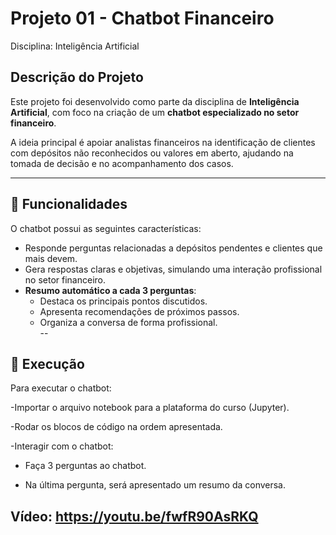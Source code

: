 # Projeto 01 - Chatbot Financeiro  
Disciplina: Inteligência Artificial  

## Descrição do Projeto  
Este projeto foi desenvolvido como parte da disciplina de **Inteligência Artificial**, com foco na criação de um **chatbot especializado no setor financeiro**.  

A ideia principal é apoiar analistas financeiros na identificação de clientes com depósitos não reconhecidos ou valores em aberto, ajudando na tomada de decisão e no acompanhamento dos casos.  

---

## 🎯 Funcionalidades  
O chatbot possui as seguintes características:  

- Responde perguntas relacionadas a depósitos pendentes e clientes que mais devem.  
- Gera respostas claras e objetivas, simulando uma interação profissional no setor financeiro.  
- **Resumo automático a cada 3 perguntas**:  
  - Destaca os principais pontos discutidos.  
  - Apresenta recomendações de próximos passos.  
  - Organiza a conversa de forma profissional.  
--

## 📌 Execução 
Para executar o chatbot:

-Importar o arquivo notebook para a plataforma do curso (Jupyter).

-Rodar os blocos de código na ordem apresentada.

-Interagir com o chatbot:

- Faça 3 perguntas ao chatbot.

- Na última pergunta, será apresentado um resumo da conversa.

Vídeo: https://youtu.be/fwfR90AsRKQ
---

